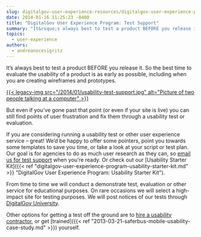 ```yaml
---
slug: digitalgov-user-experience-resources/digitalgov-user-experience-program-test-support
date: 2014-01-16 11:25:23 -0400
title: "DigitalGov User Experience Program: Test Support"
summary: "It&rsquo;s always best to test a product BEFORE you release it. So the best time to evaluate the usability of a product is as early as possible, including when you are creating wireframes and prototypes. But even if you&rsquo;ve gone past that point"
topics:
  - user-experience
authors:
  - andreanocesigritz
---
```


It’s always best to test a product BEFORE you release it. So the best time to evaluate the usability of a product is as early as possible, including when you are creating wireframes and prototypes.

<a href="https://s3.amazonaws.com/digitalgov/_legacy-img/2014/01/usability-test-support.jpg">{{< legacy-img src="/2014/01/usability-test-support.jpg" alt="Picture of two people talking at a computer" >}}</a>

But even if you’ve gone past that point (or even if your site is live) you can still find points of user frustration and fix them through a usability test or evaluation.

If you are considering running a usability test or other user experience service &#8211; great! We&#8217;d be happy to offer some pointers, point you towards some templates to save you time, or take a look at your script or test plan. Our goal is for agencies to do as much user research as they can, so [email us for test support](mailto:digitalgov@gsa.gov) when you&#8217;re ready. Or check out our [Usability Starter Kit]({{< ref "digitalgov-user-experience-program-usability-starter-kit.md" >}} "DigitalGov User Experience Program: Usability Starter Kit").

From time to time we will conduct a demonstrate test, evaluation or other service for educational purposes. On rare occasions we will select a high-impact site for testing purposes. We will post notices of our tests through [DigitalGov University](https://digital.gov/digitalgov-university/).

Other options for getting a test off the ground are to [hire a usability contractor](https://www.gsaadvantage.gov/advantage/s/search.do?q=0:2%22usability+testing%22&q=0:1%22usability+testing%22&db=1), or get [trained]({{< ref "2013-03-21-saferbus-mobile-usability-case-study.md" >}}) yourself.
